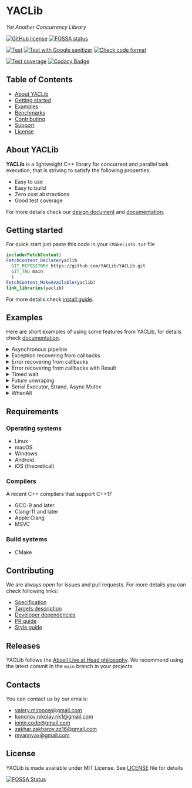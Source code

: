 # YACLib
_Yet Another Concurrency Library_

[![GitHub license](
https://img.shields.io/badge/license-MIT-blue.svg)](
https://raw.githubusercontent.com/YACLib/YACLib/main/LICENSE)
[![FOSSA status](
https://app.fossa.com/api/projects/git%2Bgithub.com%2FYACLib%2FYACLib.svg?type=shield)](
https://app.fossa.com/projects/git%2Bgithub.com%2FYACLib%2FYACLib)

[![Test](
https://github.com/YACLib/YACLib/actions/workflows/test.yml/badge.svg?branch=main)](
https://github.com/YACLib/YACLib/actions/workflows/test.yml)
[![Test with Google sanitizer](
https://github.com/YACLib/YACLib/actions/workflows/google_sanitizer.yml/badge.svg?branch=main)](
https://github.com/YACLib/YACLib/actions/workflows/google_sanitizer.yml)
[![Check code format](
https://github.com/YACLib/YACLib/actions/workflows/code_format.yml/badge.svg?branch=main)](
https://github.com/YACLib/YACLib/actions/workflows/code_format.yml)

[![Test coverage](
https://codecov.io/gh/YACLib/YACLib/branch/main/graph/badge.svg)](
https://codecov.io/gh/YACLib/YACLib)
[![Codacy Badge](
https://app.codacy.com/project/badge/Grade/4113686840a645a8950abdf1197611bd)](
https://www.codacy.com/gh/YACLib/YACLib/dashboard?utm_source=github.com&amp;utm_medium=referral&amp;utm_content=YACLib/YACLib&amp;utm_campaign=Badge_Grade)


## Table of Contents
* [About YACLib](#about)
* [Getting started](#quickstart)
* [Examples](#examples)
* [Benchmarks](TODO(MBkkt))
* [Contributing](#contrib)
* [Support](#support)
* [License](#license)



<a name="about"></a>

## About YACLib
**YACLib** is a lightweight C++ library for concurrent and parallel task execution, that is striving to satisfy the following properties:
* Easy to use
* Easy to build
* Zero cost abstractions
* Good test coverage

For more details check our [design document](doc/design.md) and [documentation](https://yaclib.github.io/YACLib).

<a name="quickstart"></a>

## Getting started
For quick start just paste this code in your `CMakeLists.txt` file
```cmake
include(FetchContent)
FetchContent_Declare(yaclib
  GIT_REPOSITORY https://github.com/YACLib/YACLib.git
  GIT_TAG main
  )
FetchContent_MakeAvailable(yaclib)
link_libraries(yaclib)
```
For more details check [install guide](doc/install.md).

<a name="examples"></a>

## Examples
Here are short examples of using some features from YACLib, for details check [documentation](https://yaclib.github.io/YACLib/examples.html).

<details><summary>Asynchronous pipeline</summary><p>

```C++
auto tp = yaclib::MakeThreadPool(/*threads=*/4);
yaclib::Run(tp, [] { return 42; })
  .Then([](int r) { return r * 2; })
  .Then([](int r) { return r + 1; })
  .Then([](int r) { return std::to_string(r); })
  .Subscribe([](std::string r) {
    std::cout << "Pipeline result: <"  << r << ">" << std::endl;
  });
};
```
</p></details>

<details><summary>Exception recovering from callbacks</summary><p>

```C++
auto tp = yaclib::MakeThreadPool(/*threads=*/4);
auto f = yaclib::Run(tp, [] { 
    return 1; 
  }).Then([](int y) { 
    throw std::runtime_error{""}; 
  }).Then([](int z) {
    return z * 2; // Will  not run
  }).Then([](std::exception_ptr) {
    return 15; 
  }); //  Recover from exception
int x = std::move(f).Get().Value(); // 15
```
</p></details>

<details><summary>Error recovering from callbacks</summary><p>

```C++
auto tp = yaclib::MakeThreadPool(/*threads=*/4);
auto f = yaclib::Run(tp, [] {
    if (random() % 2) {
      return std::make_error_code(1);
    }
    return 42;
  }).Then([](int y) {
    if (random() % 2) {
      return std::make_error_code(2);
    }
    return y + 15;
  }).Then([](int z) {  // Will not run if we have any error
    return z * 2;
  }).Then([](std::error_code ec) {  // Recover from error codes
    std::cout << ec.value() << std::endl;
    return 10; // some default value
  });
int x = std::move(f).Get().Value();
```
</p></details>

<details><summary>Error recovering from callbacks with Result </summary><p>

```C++
auto tp = yaclib::MakeThreadPool(/*threads=*/4);
auto f = yaclib::Run(tp, [] { 
    return 1; 
  }).Then([](int y) {
    if (random() % 2) {
      return std::make_error_code(1);
    }
    return 10;
  }).Then([](int z) {
    if (random() % 2) {
      throw std::runtime_error{""};
    }
    return z * 2;
  }).Then([](yaclib::util::Result<int> res) {
    return 15; 
  }); //  Recover from exception
int x = std::move(f).Get().Value(); // 15
```
</p></details>

<details><summary>Timed wait</summary><p>

```C++
auto tp = yaclib:MakeThreadPool(/*threads=*/4);

yaclib::Future<int> f1 = yaclib::Run(tp, [] { return 42; });
yaclib::Future<double> f2 = yaclib::Run(tp, [] { return 15.0; });

yaclib::WaitFor(10ms, f1, f2);

if (f1.Ready()) {
  Process(std::as_const(f1).Get());
  yaclib::util::Result<int> res1 = std::as_const(f1).Get();
  assert(f1.Valid());  // f1 valid here
}

if (f2.Ready()) {
  Process(std::move(f2).Get());
  assert(!f2.Valid());  // f2 invalid here
}
```
</p></details>

<details><summary>Future unwraping</summary><p>

Sometimes it is necessary to return from one async function the result of the other. It would be possible with the wait on this result. But this would cause to block thread while waiting for the task to complete.

This problem can be solved using future unwrapping: when an async function returns a Future object, instead of setting its result to the Future object, the inner Future will "replace" the outer Future. This means that the outer Future will complete when the inner Future finishes and will acquire the result of the inner Future.

```C++
auto tp_output = yaclib::MakeThreadPool(/*threads=*/1);
auto tp_compute = yaclib::MakeThreadPool(/*threads=CPU cores*/);

auto future = yaclib::Run(tp_output, [] {
  std::cout << "Outer task" <<   std::endl;
  return yaclib::Run(tp_compute, [] { return 42; });
}).Then(/*tp_compute*/ [](int result) {
  result *= 13;
  return yaclib::Run(tp_output, [result] { 
    return std::cout << "Result = " << result << std::endl; 
  });
});
```
</p></details>

<details><summary>Serial Executor, Strand, Async Mutex</summary><p>

```C++
auto tp = MakeThreadPool(4);
// decorated thread pool by serializing tasks:
auto strand = MakeSerial(tp);

size_t counter = 0;

std::vector<std::thread> threads;

for (size_t i = 0; i < 5; ++i) {
  threads.emplace_back([&] {
  for (size_t j = 0; j < 1000; ++j) {
    strand->Execute([&] {
      ++counter; // no data race!
    });
  }
  });
}
```
</p></details>

<details><summary>WhenAll</summary><p>

```C++
auto tp = yaclib::MakeThreadPool(4);
std::vector<yaclib::Future<int>> futs;

// Run sync computations in parallel
for (size_t i = 0; i < 5; ++i) {
  futs.push_back(yaclib::Run(tp, [i]() -> int {
    return random() * i;
  }));
}

// Will be ready when all futures are ready
yaclib::Future<std::vector<int>> all = yaclib::WhenAll(futs.begin(), futs.size());
std::vector<int> unique_ints = std::move(all).Then([](std::vector<int> ints) {
  ints.erase(std::unique(ints.begin(), ints.end()), ints.end());
  return ints;
}).Get().Ok();
```
</p></details>

<a name="req"></a>

## Requirements
### Operating systems

* Linux
* macOS
* Windows
* Android
* iOS (theoretical)

### Compilers
A recent C++ compilers that support C++17
* GCC-9 and later
* Clang-11 and later
* Apple Clang
* MSVC

### Build systems
* CMake

<a name="contrib"></a>

## Contributing
We are always open for issues and pull requests. For more details you can check following links:
* [Specification](https://yaclib.github.io/YACLib)
* [Targets description](doc/target.md)
* [Developer dependencies](doc/dependency.md)
* [PR guide](doc/pr_guide.md)
* [Style guide](doc/style_guide.md)

## Releases
YACLib follows the
[Abseil Live at Head philosophy](https://abseil.io/about/philosophy#upgrade-support).
We recommend using the latest commit in the `main` branch in your projects.

## Contacts
You can contact us by our emails:
* valery.mironow@gmail.com
* kononov.nikolay.nk1@gmail.com
* ionin.code@gmail.com
* zakhar.zakharov.zz16@gmail.com
* myannyax@gmail.com

## License
YACLib is made available under MIT License.
See [LICENSE](LICENSE) file for details

[![FOSSA Status](
https://app.fossa.com/api/projects/git%2Bgithub.com%2FYACLib%2FYACLib.svg?type=large)](
https://app.fossa.com/projects/git%2Bgithub.com%2FYACLib%2FYACLib?ref=badge_large)
